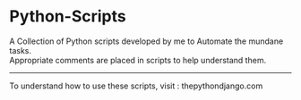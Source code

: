 # Python-Scripts
A Collection of Python scripts developed by me to Automate the mundane tasks.  
Appropriate comments are placed in scripts to help understand them.  

--------------------------

To understand how to use these scripts, visit : thepythondjango.com


